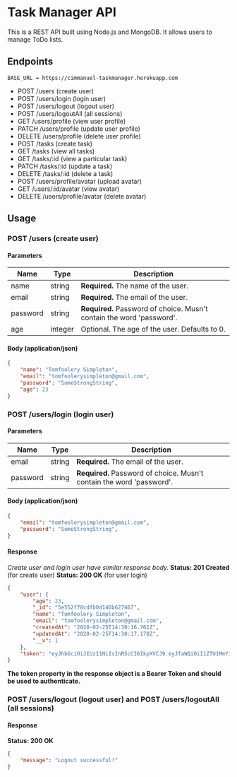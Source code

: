 # Task Manager API
This is a REST API built using Node.js and MongoDB. It allows users to manage ToDo lists.

## Endpoints
`BASE_URL = https://cimmanuel-taskmanager.herokuapp.com`
- POST /users (create user)
- POST /users/login (login user)
- POST /users/logout (logout user)
- POST /users/logoutAll (all sessions)
- GET /users/profile (view user profile)
- PATCH /users/profile (update user profile)
- DELETE /users/profile (delete user profile)
- POST /tasks (create task)
- GET /tasks (view all tasks)
- GET /tasks/:id (view a particular task)
- PATCH /tasks/:id (update a task)
- DELETE /tasks/:id (delete a task)
- POST /users/profile/avatar (upload avatar)
- GET /users/:id/avatar (view avatar)
- DELETE /users/profile/avatar (delete avatar)

## Usage

### POST /users (create user)
#### Parameters
| **Name** | **Type** | **Description** |
| -------- | -------- | --------------- |
| name | string | **Required.** The name of the user. |
| email | string | **Required.** The email of the user. |
| password | string | **Required.** Password of choice. Musn't contain the word 'password'. |
| age | integer | Optional. The age of the user. Defaults to 0. |

#### Body (application/json)
```json
{
    "name": "Tomfoolery Simpleton",
    "email": "tomfoolerysimpleton@gmail.com",
    "password": "SomeStrongString",
    "age": 23
}
```

### POST /users/login (login user)
#### Parameters
| **Name** | **Type** | **Description** |
| -------- | -------- | --------------- |
| email | string | **Required.** The email of the user. |
| password | string | **Required.** Password of choice. Musn't contain the word 'password'. |

#### Body (application/json)
```json
{
    "email": "tomfoolerysimpleton@gmail.com",
    "password": "SomeStrongString",
}
```

#### Response
*Create user and login user have similar response body.*
**Status: 201 Created** (for create user)
**Status: 200 OK** (for user login)
```json
{
    "user": {
        "age": 23,
        "_id": "5e552f78cdfb0d146b627467",
        "name": "Tomfoolery Simpleton",
        "email": "tomfoolerysimpleton@gmail.com",
        "createdAt": "2020-02-25T14:30:16.761Z",
        "updatedAt": "2020-02-25T14:30:17.170Z",
        "__v": 1
    },
    "token": "eyJhbGciOiJIUzI1NiIsInR5cCI6IkpXVCJ9.eyJfaWQiOiI1ZTU1MmY3OGNkZmIwZDE0NmI2Mjc0NjciLCJpYXQiOjE1ODI2NDEwMTd9.7WdG1bXFnN37H6fxUTWHpJSIht6RL4UKrOfaxxp6174"
}
```

**The token property in the response object is a Bearer Token and should be used to authenticate.**

### POST /users/logout (logout user) and POST /users/logoutAll (all sessions)
#### Response
**Status: 200 OK**
```json
{
    "message": "Logout successful!"
}
```
